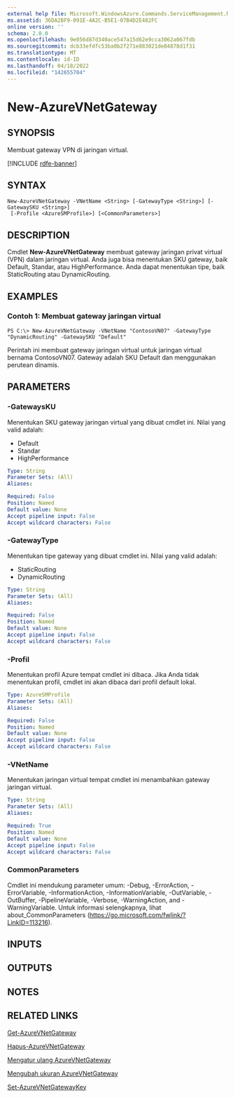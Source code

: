 ```yaml
---
external help file: Microsoft.WindowsAzure.Commands.ServiceManagement.Network.dll-Help.xml
ms.assetid: 36DA2BF9-091E-4A2C-B5E1-07B4D2E482FC
online version: ''
schema: 2.0.0
ms.openlocfilehash: 9e056d87d340ace547a15d62e9cca3062a067fdb
ms.sourcegitcommit: dcb33efdfc53ba0b2f271e883021de84878d1f31
ms.translationtype: MT
ms.contentlocale: id-ID
ms.lasthandoff: 04/18/2022
ms.locfileid: "142655704"
---
```

# New-AzureVNetGateway

## SYNOPSIS
Membuat gateway VPN di jaringan virtual.

[!INCLUDE [rdfe-banner](../../includes/rdfe-banner.md)]

## SYNTAX

```
New-AzureVNetGateway -VNetName <String> [-GatewayType <String>] [-GatewaySKU <String>]
 [-Profile <AzureSMProfile>] [<CommonParameters>]
```

## DESCRIPTION
Cmdlet **New-AzureVNetGateway** membuat gateway jaringan privat virtual (VPN) dalam jaringan virtual.
Anda juga bisa menentukan SKU gateway, baik Default, Standar, atau HighPerformance.
Anda dapat menentukan tipe, baik StaticRouting atau DynamicRouting.

## EXAMPLES

### Contoh 1: Membuat gateway jaringan virtual
```
PS C:\> New-AzureVNetGateway -VNetName "ContosoVN07" -GatewayType "DynamicRouting" -GatewaySKU "Default"
```

Perintah ini membuat gateway jaringan virtual untuk jaringan virtual bernama ContosoVN07.
Gateway adalah SKU Default dan menggunakan perutean dinamis.

## PARAMETERS

### -GatewaysKU
Menentukan SKU gateway jaringan virtual yang dibuat cmdlet ini.
Nilai yang valid adalah: 

- Default 
- Standar 
- HighPerformance

```yaml
Type: String
Parameter Sets: (All)
Aliases: 

Required: False
Position: Named
Default value: None
Accept pipeline input: False
Accept wildcard characters: False
```

### -GatewayType
Menentukan tipe gateway yang dibuat cmdlet ini.
Nilai yang valid adalah: 

- StaticRouting 
- DynamicRouting

```yaml
Type: String
Parameter Sets: (All)
Aliases: 

Required: False
Position: Named
Default value: None
Accept pipeline input: False
Accept wildcard characters: False
```

### -Profil
Menentukan profil Azure tempat cmdlet ini dibaca. Jika Anda tidak menentukan profil, cmdlet ini akan dibaca dari profil default lokal.

```yaml
Type: AzureSMProfile
Parameter Sets: (All)
Aliases: 

Required: False
Position: Named
Default value: None
Accept pipeline input: False
Accept wildcard characters: False
```

### -VNetName
Menentukan jaringan virtual tempat cmdlet ini menambahkan gateway jaringan virtual.

```yaml
Type: String
Parameter Sets: (All)
Aliases: 

Required: True
Position: Named
Default value: None
Accept pipeline input: False
Accept wildcard characters: False
```

### CommonParameters
Cmdlet ini mendukung parameter umum: -Debug, -ErrorAction, -ErrorVariable, -InformationAction, -InformationVariable, -OutVariable, -OutBuffer, -PipelineVariable, -Verbose, -WarningAction, and -WarningVariable. Untuk informasi selengkapnya, lihat about_CommonParameters (https://go.microsoft.com/fwlink/?LinkID=113216).

## INPUTS

## OUTPUTS

## NOTES

## RELATED LINKS

[Get-AzureVNetGateway](./Get-AzureVNetGateway.md)

[Hapus-AzureVNetGateway](./Remove-AzureVNetGateway.md)

[Mengatur ulang AzureVNetGateway](./Reset-AzureVNetGateway.md)

[Mengubah ukuran AzureVNetGateway](./Resize-AzureVNetGateway.md)

[Set-AzureVNetGatewayKey](./Set-AzureVNetGatewayKey.md)


